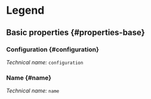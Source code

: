 #  Legend
<!--- THIS FILE IS GENERATED PLEASE DO NOT EDIT IT DIRECTLY --->



<OH code="legend"/>


## Basic properties {#properties-base}

### Configuration {#configuration}



*Technical name:* ```configuration```
<PH code="legend:configuration"/>

### Name {#name}



*Technical name:* ```name```
<PH code="legend:name"/>







